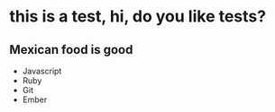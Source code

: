 # this is a test, hi, do you like tests?
## Mexican food is good
* Javascript
* Ruby
* Git
* Ember

